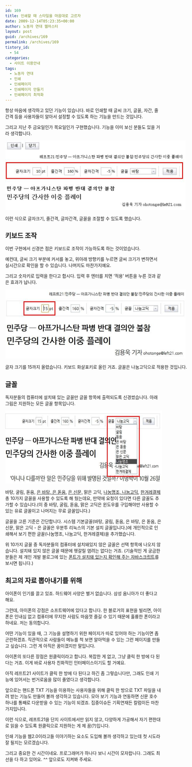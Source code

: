 ```yaml
---
id: 169
title: 인쇄할 때 스타일을 마음대로 고르자
date: 2009-12-14T05:23:35+00:00
author: 노동자 연대 웹마스터
layout: post
guid: /archives/169
permalink: /archives/169
tistory_id:
  - 54
categories:
  - 사이트 이용안내
tags:
  - 노동자 연대
  - 인쇄
  - 인쇄페이지
  - 인쇄페이지 만들기
  - 인쇄페이지 최적화
---
```

항상 마음에 생각하고 있던 기능이 있습니다. 바로 인쇄할 때 글씨 크기, 글꼴, 자간, 줄 간격 등을 사용자들이 알아서 설정할 수 있도록 하는 기능을 만드는 것입니다.

그리고 지난 주 금요일인가 목요일인가 구현했습니다. 기능을 이미 보신 분들도 있을 거라 생각합니다.

<div style="width: 590px" class="wp-caption aligncenter">
  <img src="/wp-content/uploads/1/cfile10.uf.1462E44A4D0847341DECF7.jpg" alt="인쇄 스타일 기능" width="580" height="222" />
  
  <p class="wp-caption-text">
    이런 식으로 글자크기, 줄간격, 글자간격, 글꼴을 조절할 수 있도록 했습니다.
  </p>
</div>

## 키보드 조작

이번 구현에서 신경쓴 점은 키보드로 조작이 가능하도록 하는 것이었습니다.

예컨대, 글씨 크기 부분에 커서를 놓고, 위아래 방향키를 누르면 글씨 크기가 변하면서 실시간으로 확인을 할 수 있습니다. 나머지도 마찬가지예요.

그리고 숫자키로 입력을 한다고 합시다. 입력 후 엔터를 치면 ‘적용’ 버튼을 누른 것과 같은 효과가 납니다.

<div style="width: 590px" class="wp-caption aligncenter">
  <img src="/wp-content/uploads/1/cfile8.uf.121EA4504D08473423F3BD.jpg" alt="인쇄 스타일, 글자 크기 조절" width="580" height="221" />
  
  <p class="wp-caption-text">
    글자 크기를 15까지 올렸습니다. 키보드 화살표키로 올린 거죠. 글꼴은 나눔고딕으로 적용한 것입니다.
  </p>
</div>

## 글꼴

독자분들의 컴퓨터에 설치돼 있는 글꼴만 글꼴 항목에 출력되도록 신경썼습니다. 아래 그림은 지원하는 모든 글꼴 항목입니다.

<img class="aligncenter" src="/wp-content/uploads/1/cfile27.uf.132232504D084735189B95.jpg" alt="글꼴 조절 화면" width="580" height="233" />

바탕, 굴림, 돋움, <a href="http://kldp.net/projects/unfonts/download/note/2607" target="_blank">은 바탕, 은 돋움,</a> <a href="http://kldp.net/projects/unfonts/download/4696?filename=un-fonts-extra-1.0.2-080608.tar.gz" target="_blank">은 신문,</a> 맑은 고딕, <a href="http://hangeul.naver.com/share.nhn" target="_blank">나눔명조, 나눔고딕</a>, <a href="http://notice.hani.co.kr/view.html?no=56" target="_blank" class="broken_link">한겨레결체</a> 총 10가지 글꼴을 사용할 수 있도록 해 뒀는데요, 만약에 요청이 있다면 다른 글꼴도 추가할 수 있습니다.(이 중 바탕, 굴림, 돋움, 맑은 고딕은 윈도우를 구입해야만 사용할 수 있는 유료 글꼴이고 나머지는 무료 글꼴입니다.)

글꼴을 고른 기준은 간단합니다. 시스템 기본글꼴(바탕, 굴림, 돋움, 은 바탕, 은 돋움, 은 신문, 맑은 고딕 - 은 글꼴은 우분투 리눅스의 기본 설치 글꼴입니다.)에 개인적으로 인쇄해서 보기 편한 글꼴(나눔명조, 나눔고딕, 한겨레결체)을 추가했습니다.

위 10가지 글꼴 중 독자분들의 컴퓨터에 설치돼있지 않은 글꼴은 선택 항목에 나오지 않습니다. 설치돼 있지 않은 글꼴 때문에 헷갈릴 염려는 없다는 거죠. (기술적인 게 궁금한 분들은 제 개인 개발 블로그에 있는 <a href="http://mytory.textcube.com/entry/%ED%8F%B0%ED%8A%B8%EA%B0%80-%EC%84%A4%EC%B9%98%EB%8F%BC-%EC%9E%88%EB%8A%94%EC%A7%80-%ED%99%95%EC%9D%B8%ED%95%B4-%EC%A3%BC%EB%8A%94-javascript" target="_blank">폰트가 설치돼 있는지 확인해 주는 자바스크립트</a>를 보시면 됩니다.)

## 최고의 자료 뽑아내기를 위해

아이폰이 인기를 끌고 있죠. 하드웨어 사양은 별거 없습니다. 삼성 옴니아가 더 좋다고 해요.

그런데, 아이폰의 강점은 소프트웨어에 있다고 합니다. 한 블로거의 표현을 빌리면, 아이폰은 인내심 없고 컴퓨터에 무지한 사람도 마음껏 즐길 수 있기 때문에 훌륭한 폰이라고 하네요. 저는 동의합니다.

어떤 기능이 있을 때, 그 기능을 설명하기 위한 페이지가 따로 있어야 하는 기능이면 좀 곤란하겠죠. 직관적으로 사람들이 메뉴를 척 보면 알아먹을 수 있는 그런 페이지를 만들고 싶습니다. 그런 게 아직은 꿈이겠지만 말입니다.

아이폰의 또다른 장점은 원클릭이라고 합니다. 복잡한 게 없고, 그냥 클릭 한 방에 다 된다는 거죠. 이게 바로 사용자 친화적인 인터페이스이기도 할 거예요.

아직 레프트21 사이트가 클릭 한 방에 다 된다고 하긴 좀 그렇습니다만, 그래도 인쇄 기능에 있어서는 번거로움을 많이 줄였다고 생각합니다.

앞으로는 핸드폰 TXT 기능을 이용하는 사용자들을 위해 클릭 한 방으로 TXT 파일을 내려 받는 기능도 만들어 볼까 생각하고 있습니다. 모아 보기 기능과 연동하면 신문 호수 하나를 통째로 다운받을 수 있는 기능이 되겠죠. 집중이슈든 기획연재든 칼럼이든 마찬가지입니다.

이런 식으로, 레프트21을 단지 사이트에서만 읽지 않고, 다양하게 가공해서 자기 편한대로 읽을 수 있도록 원클릭으로 지원하는 게 제 꿈(?)입니다.

인쇄 기능을 웹2.0이라고들 이야기하는 요소도 도입해 볼까 생각하고 있는데 첫 시도라 잘 될지는 모르겠습니다.

그리고 중요한 건 시간이네요. 프로그래머가 하나다 보니 시간이 모자랍니다. 그래도 최선을 다 하고 있어요. ^^ 앞으로도 지켜봐 주세요.